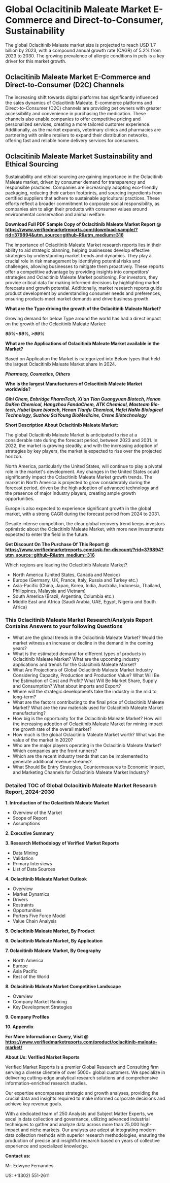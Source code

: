 <h1>Global Oclacitinib Maleate Market E-Commerce and Direct-to-Consumer, Sustainability</h1><p class=""><p>The global Oclacitinib Maleate market size is projected to reach USD 1.7 billion by 2023, with a compound annual growth rate (CAGR) of 5.2% from 2023 to 2030. The growing prevalence of allergic conditions in pets is a key driver for this market growth.</p><h2>Oclacitinib Maleate Market E-Commerce and Direct-to-Consumer (D2C) Channels</h2><p>The increasing shift towards digital platforms has significantly influenced the sales dynamics of Oclacitinib Maleate. E-commerce platforms and Direct-to-Consumer (D2C) channels are providing pet owners with greater accessibility and convenience in purchasing the medication. These channels also enable companies to offer competitive pricing and personalized services, creating a more tailored customer experience. Additionally, as the market expands, veterinary clinics and pharmacies are partnering with online retailers to expand their distribution networks, offering fast and reliable home delivery services for consumers.</p><h2>Oclacitinib Maleate Market Sustainability and Ethical Sourcing</h2><p>Sustainability and ethical sourcing are gaining importance in the Oclacitinib Maleate market, driven by consumer demand for transparency and responsible practices. Companies are increasingly adopting eco-friendly packaging, reducing their carbon footprints, and sourcing ingredients from certified suppliers that adhere to sustainable agricultural practices. These efforts reflect a broader commitment to corporate social responsibility, as companies aim to align their products with consumer values around environmental conservation and animal welfare.</p></p><p class=""><strong>Download Full PDF Sample Copy of Oclacitinib Maleate Market Report @ <a href="https://www.verifiedmarketreports.com/download-sample/?rid=379894&utm_source=github-R&utm_medium=316" target="_blank">https://www.verifiedmarketreports.com/download-sample/?rid=379894&utm_source=github-R&utm_medium=316</a></strong></p><p>The importance of&nbsp;Oclacitinib Maleate Market research reports lies in their ability to aid strategic planning, helping businesses develop effective strategies by understanding market trends and dynamics. They play a crucial role in risk management by identifying potential risks and challenges, allowing businesses to mitigate them proactively. These reports offer a competitive advantage by providing insights into competitors' strategies and Oclacitinib Maleate Market positioning. For investors, they provide critical data for making informed decisions by highlighting market forecasts and growth potential. Additionally, market research reports guide product development by understanding consumer needs and preferences, ensuring products meet market demands and drive business growth.</p><p><strong>What are the&nbsp;Type driving the growth of the Oclacitinib Maleate Market?</strong></p><p id="" class="">Growing demand for below Type around the world has had a direct impact on the growth of the Oclacitinib Maleate Market:</p><p class=""><em><strong>95%~99%, >99%</strong></em></p><p class=""><strong>What are the&nbsp;Applications&nbsp;of Oclacitinib Maleate Market available in the Market?</strong></p><p id="" class="">Based on Application the Market is categorized into Below types that held the largest Oclacitinib Maleate Market share In 2024.</p><p class=""><em><strong>Pharmacy, Cosmetics, Others</strong></em></p><p class=""><strong>Who is the largest Manufacturers of Oclacitinib Maleate Market worldwide?</strong></p><p><em><strong>Gihi Chem, Enbridge PharmTech, Xi'an Tian Guangyuan Biotech, Henan DaKen Chemical, Hangzhou FandaChem, ATK Chemical, Masteam Bio-tech, Hubei Ipure biotech, Henan Tianfu Chemical, Hefei NaNo Biological Technology, Suzhou SciYoung BioMedicine, Crene Biotechnology</strong></em></p><p id="" class=""><strong>Short Description About Oclacitinib Maleate Market:</strong></p><p>The global Oclacitinib Maleate Market is anticipated to rise at a considerable rate during the forecast period, between 2023 and 2031. In 2022, the market is growing steadily, and with the increasing adoption of strategies by key players, the market is expected to rise over the projected horizon.</p><p>North America, particularly the United States, will continue to play a pivotal role in the market's development. Any changes in the United States could significantly impact the Oclacitinib Maleate Market growth trends. The market in North America is projected to grow considerably during the forecast period, driven by the high adoption of advanced technology and the presence of major industry players, creating ample growth opportunities.</p><p>Europe is also expected to experience significant growth in the global market, with a strong CAGR during the forecast period from 2024 to 2031.</p><p>Despite intense competition, the clear global recovery trend keeps investors optimistic about the Oclacitinib Maleate Market, with more new investments expected to enter the field in the future.</p><p id="" class=""><strong>Get Discount On The Purchase Of This Report @ <a href="https://www.verifiedmarketreports.com/ask-for-discount/?rid=379894?utm_source=github-R&utm_medium=316" target="_blank">https://www.verifiedmarketreports.com/ask-for-discount/?rid=379894?utm_source=github-R&utm_medium=316</a></strong></p><p class="">Which regions are leading the Oclacitinib Maleate Market?</p><ul><li>North America (United States, Canada and Mexico)</li><li>Europe (Germany, UK, France, Italy, Russia and Turkey etc.)</li><li>Asia-Pacific (China, Japan, Korea, India, Australia, Indonesia, Thailand, Philippines, Malaysia and Vietnam)</li><li>South America (Brazil, Argentina, Columbia etc.)</li><li>Middle East and Africa (Saudi Arabia, UAE, Egypt, Nigeria and South Africa)</li></ul><h3 id="" class="">This Oclacitinib Maleate Market Research/Analysis Report Contains Answers to your following Questions</h3><ul><li>What are the global trends in the Oclacitinib Maleate Market? Would the market witness an increase or decline in the demand in the coming years?</li><li>What is the estimated demand for different types of products in Oclacitinib Maleate Market? What are the upcoming industry applications and trends for the Oclacitinib Maleate Market?</li><li>What Are Projections of Global Oclacitinib Maleate Market Industry Considering Capacity, Production and Production Value? What Will Be the Estimation of Cost and Profit? What Will Be Market Share, Supply and Consumption? What about imports and Export?</li><li>Where will the strategic developments take the industry in the mid to long-term?</li><li>What are the factors contributing to the final price of Oclacitinib Maleate Market? What are the raw materials used for Oclacitinib Maleate Market manufacturing?</li><li>How big is the opportunity for the Oclacitinib Maleate Market? How will the increasing adoption of Oclacitinib Maleate Market for mining impact the growth rate of the overall market?</li><li>How much is the global Oclacitinib Maleate Market worth? What was the value of the market In 2020?</li><li>Who are the major players operating in the Oclacitinib Maleate Market? Which companies are the front runners?</li><li>Which are the recent industry trends that can be implemented to generate additional revenue streams?</li><li>What Should Be Entry Strategies, Countermeasures to Economic Impact, and Marketing Channels for Oclacitinib Maleate Market Industry?</li></ul><h3 id="" class="">Detailed TOC of Global Oclacitinib Maleate Market Research Report, 2024-2030</h3><p id="" class=""><strong>1. Introduction of the Oclacitinib Maleate Market</strong></p><ul><li>Overview of the Market</li><li>Scope of Report</li><li>Assumptions</li></ul><p id="" class=""><strong>2. Executive Summary</strong></p><p id="" class=""><strong>3. Research Methodology of Verified Market Reports</strong></p><ul><li>Data Mining</li><li>Validation</li><li>Primary Interviews</li><li>List of Data Sources</li></ul><p id="" class=""><strong>4. Oclacitinib Maleate Market Outlook</strong></p><ul><li>Overview</li><li>Market Dynamics</li><li>Drivers</li><li>Restraints</li><li>Opportunities</li><li>Porters Five Force Model</li><li>Value Chain Analysis</li></ul><p id="" class=""><strong>5. Oclacitinib Maleate Market, By Product</strong></p><p id="" class=""><strong>6. Oclacitinib Maleate Market, By Application</strong></p><p id="" class=""><strong>7. Oclacitinib Maleate Market, By Geography</strong></p><ul><li>North America</li><li>Europe</li><li>Asia Pacific</li><li>Rest of the World</li></ul><p id="" class=""><strong>8. Oclacitinib Maleate Market Competitive Landscape</strong></p><ul><li>Overview</li><li>Company Market Ranking</li><li>Key Development Strategies</li></ul><p id="" class=""><strong>9. Company Profiles</strong></p><p id="" class=""><strong>10. Appendix</strong></p><p id="" class=""><strong>For More Information or Query, Visit @ <a href="https://www.verifiedmarketreports.com/product/oclacitinib-maleate-market/" target="_blank">https://www.verifiedmarketreports.com/product/oclacitinib-maleate-market/</a></strong></p><p id="" class=""><strong>About Us: Verified Market Reports</strong></p><p id="" class="">Verified Market Reports is a premier Global Research and Consulting firm serving a diverse clientele of over 5000+ global customers. We specialize in delivering cutting-edge analytical research solutions and comprehensive information-enriched research studies.</p><p id="" class="">Our expertise encompasses strategic and growth analyses, providing the crucial data and insights required to make informed corporate decisions and achieve key revenue goals.</p><p id="" class="">With a dedicated team of 250 Analysts and Subject Matter Experts, we excel in data collection and governance, utilizing advanced industrial techniques to gather and analyze data across more than 25,000 high-impact and niche markets. Our analysts are adept at integrating modern data collection methods with superior research methodologies, ensuring the production of precise and insightful research based on years of collective experience and specialized knowledge.</p><p id="" class=""><strong>Contact us:</strong></p><p id="" class="">Mr. Edwyne Fernandes</p><p id="" class="">US: +1(302) 551-2611</p>